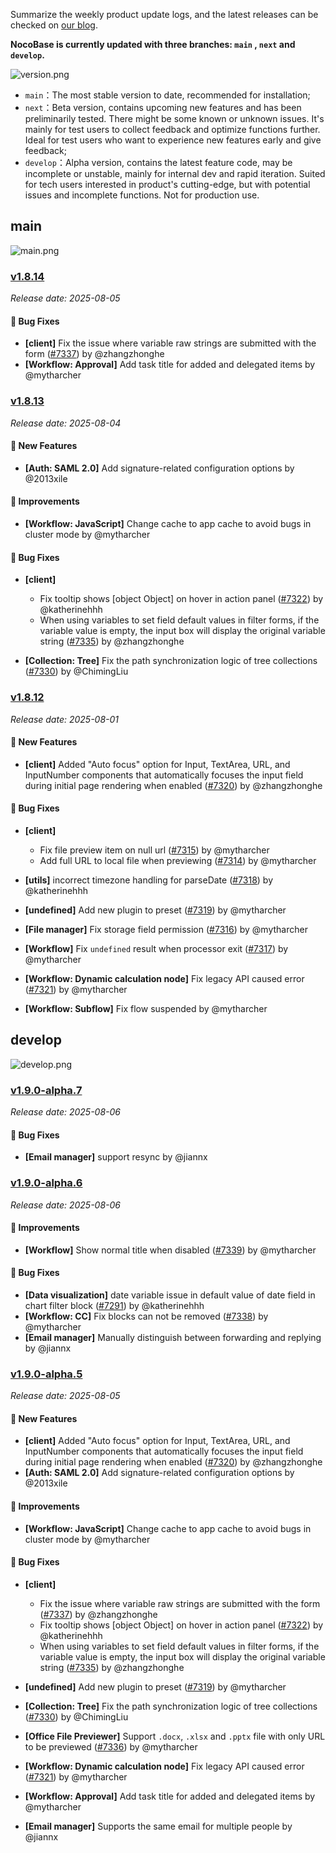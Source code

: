 Summarize the weekly product update logs, and the latest releases can be checked on [our blog](https://www.nocobase.com/en/blog/timeline).

**NocoBase is currently updated with three branches: `main` , `next` and `develop`.**

![version.png](https://static-docs.nocobase.com/ba5f04e27e99c625cb3822da5df07860.png)

* `main`：The most stable version to date, recommended for installation;
* `next`：Beta version, contains upcoming new features and has been preliminarily tested. There might be some known or unknown issues. It's mainly for test users to collect feedback and optimize functions further. Ideal for test users who want to experience new features early and give feedback;
* `develop`：Alpha version, contains the latest feature code, may be incomplete or unstable, mainly for internal dev and rapid iteration. Suited for tech users interested in product's cutting-edge, but with potential issues and incomplete functions. Not for production use.

## main

![main.png](https://static-docs.nocobase.com/47a3c71734c1d0f908b51f9ebd53c0ac.png)

### [v1.8.14](https://www.nocobase.com/en/blog/v1.8.14)

*Release date: 2025-08-05*

#### 🐛 Bug Fixes

- **[client]** Fix the issue where variable raw strings are submitted with the form ([#7337](https://github.com/nocobase/nocobase/pull/7337)) by @zhangzhonghe
- **[Workflow: Approval]** Add task title for added and delegated items by @mytharcher

### [v1.8.13](https://www.nocobase.com/en/blog/v1.8.13)

*Release date: 2025-08-04*

#### 🎉 New Features

- **[Auth: SAML 2.0]** Add signature-related configuration options by @2013xile

#### 🚀 Improvements

- **[Workflow: JavaScript]** Change cache to app cache to avoid bugs in cluster mode by @mytharcher

#### 🐛 Bug Fixes

- **[client]**

  - Fix tooltip shows [object Object] on hover in action panel ([#7322](https://github.com/nocobase/nocobase/pull/7322)) by @katherinehhh
  - When using variables to set field default values in filter forms, if the variable value is empty, the input box will display the original variable string ([#7335](https://github.com/nocobase/nocobase/pull/7335)) by @zhangzhonghe
- **[Collection: Tree]** Fix the path synchronization logic of tree collections ([#7330](https://github.com/nocobase/nocobase/pull/7330)) by @ChimingLiu

### [v1.8.12](https://www.nocobase.com/en/blog/v1.8.12)

*Release date: 2025-08-01*

#### 🎉 New Features

- **[client]** Added "Auto focus" option for Input, TextArea, URL, and InputNumber components that automatically focuses the input field during initial page rendering when enabled ([#7320](https://github.com/nocobase/nocobase/pull/7320)) by @zhangzhonghe

#### 🐛 Bug Fixes

- **[client]**

  - Fix file preview item on null url ([#7315](https://github.com/nocobase/nocobase/pull/7315)) by @mytharcher
  - Add full URL to local file when previewing ([#7314](https://github.com/nocobase/nocobase/pull/7314)) by @mytharcher
- **[utils]** incorrect timezone handling for parseDate ([#7318](https://github.com/nocobase/nocobase/pull/7318)) by @katherinehhh
- **[undefined]** Add new plugin to preset ([#7319](https://github.com/nocobase/nocobase/pull/7319)) by @mytharcher
- **[File manager]** Fix storage field permission ([#7316](https://github.com/nocobase/nocobase/pull/7316)) by @mytharcher
- **[Workflow]** Fix `undefined` result when processor exit ([#7317](https://github.com/nocobase/nocobase/pull/7317)) by @mytharcher
- **[Workflow: Dynamic calculation node]** Fix legacy API caused error ([#7321](https://github.com/nocobase/nocobase/pull/7321)) by @mytharcher
- **[Workflow: Subflow]** Fix flow suspended by @mytharcher

## develop

![develop.png](https://static-docs.nocobase.com/7fcdd9456a17286d8a439eee52bcb8d2.png)

### [v1.9.0-alpha.7](https://www.nocobase.com/en/blog/v1.9.0-alpha.7)

*Release date: 2025-08-06*

#### 🐛 Bug Fixes

- **[Email manager]** support resync by @jiannx

### [v1.9.0-alpha.6](https://www.nocobase.com/en/blog/v1.9.0-alpha.6)

*Release date: 2025-08-06*

#### 🚀 Improvements

- **[Workflow]** Show normal title when disabled ([#7339](https://github.com/nocobase/nocobase/pull/7339)) by @mytharcher

#### 🐛 Bug Fixes

- **[Data visualization]** date variable issue in default value of date field in chart filter block ([#7291](https://github.com/nocobase/nocobase/pull/7291)) by @katherinehhh
- **[Workflow: CC]** Fix blocks can not be removed ([#7338](https://github.com/nocobase/nocobase/pull/7338)) by @mytharcher
- **[Email manager]** Manually distinguish between forwarding and replying by @jiannx

### [v1.9.0-alpha.5](https://www.nocobase.com/en/blog/v1.9.0-alpha.5)

*Release date: 2025-08-05*

#### 🎉 New Features

- **[client]** Added "Auto focus" option for Input, TextArea, URL, and InputNumber components that automatically focuses the input field during initial page rendering when enabled ([#7320](https://github.com/nocobase/nocobase/pull/7320)) by @zhangzhonghe
- **[Auth: SAML 2.0]** Add signature-related configuration options by @2013xile

#### 🚀 Improvements

- **[Workflow: JavaScript]** Change cache to app cache to avoid bugs in cluster mode by @mytharcher

#### 🐛 Bug Fixes

- **[client]**

  - Fix the issue where variable raw strings are submitted with the form ([#7337](https://github.com/nocobase/nocobase/pull/7337)) by @zhangzhonghe
  - Fix tooltip shows [object Object] on hover in action panel ([#7322](https://github.com/nocobase/nocobase/pull/7322)) by @katherinehhh
  - When using variables to set field default values in filter forms, if the variable value is empty, the input box will display the original variable string ([#7335](https://github.com/nocobase/nocobase/pull/7335)) by @zhangzhonghe
- **[undefined]** Add new plugin to preset ([#7319](https://github.com/nocobase/nocobase/pull/7319)) by @mytharcher
- **[Collection: Tree]** Fix the path synchronization logic of tree collections ([#7330](https://github.com/nocobase/nocobase/pull/7330)) by @ChimingLiu
- **[Office File Previewer]** Support `.docx`, `.xlsx` and `.pptx` file with only URL to be previewed ([#7336](https://github.com/nocobase/nocobase/pull/7336)) by @mytharcher
- **[Workflow: Dynamic calculation node]** Fix legacy API caused error ([#7321](https://github.com/nocobase/nocobase/pull/7321)) by @mytharcher
- **[Workflow: Approval]** Add task title for added and delegated items by @mytharcher
- **[Email manager]** Supports the same email for multiple people by @jiannx
